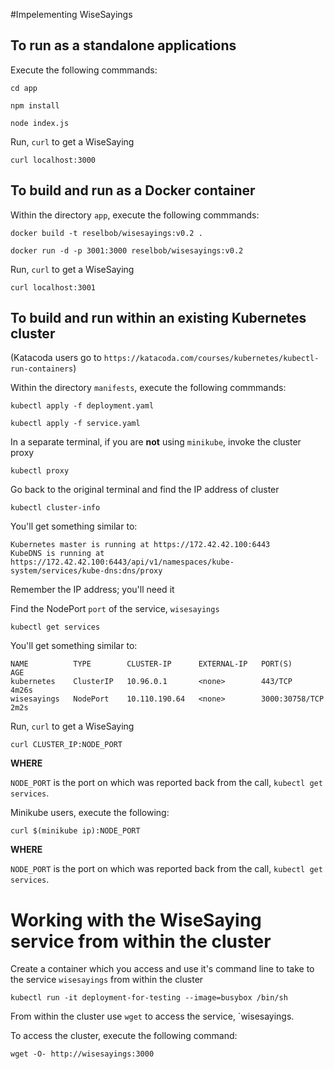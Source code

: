 #Impelementing WiseSayings

## To run as a standalone applications

Execute the following commmands:

`cd app`

`npm install`

`node index.js`

Run, `curl` to get a WiseSaying

`curl localhost:3000`

## To build and run as a Docker container

Within the directory `app`, execute the following commmands:

`docker build -t reselbob/wisesayings:v0.2 .`

`docker run -d -p 3001:3000 reselbob/wisesayings:v0.2`

Run, `curl` to get a WiseSaying

`curl localhost:3001`

## To build and run within an existing Kubernetes cluster

(Katacoda users go to `https://katacoda.com/courses/kubernetes/kubectl-run-containers`)

Within the directory `manifests`, execute the following commmands:

`kubectl apply -f deployment.yaml`

`kubectl apply -f service.yaml`

In a separate terminal, if you are **not** using `minikube`, invoke the cluster proxy

`kubectl proxy`

Go back to the original terminal and find the IP address of cluster 

`kubectl cluster-info`

You'll get something similar to:

```text
Kubernetes master is running at https://172.42.42.100:6443
KubeDNS is running at https://172.42.42.100:6443/api/v1/namespaces/kube-system/services/kube-dns:dns/proxy
```

Remember the IP address; you'll need it

Find the NodePort `port` of the service, `wisesayings`

`kubectl get services`

You'll get something similar to:

```text
NAME          TYPE        CLUSTER-IP      EXTERNAL-IP   PORT(S)          AGE
kubernetes    ClusterIP   10.96.0.1       <none>        443/TCP          4m26s
wisesayings   NodePort    10.110.190.64   <none>        3000:30758/TCP   2m2s
```

Run, `curl` to get a WiseSaying

`curl CLUSTER_IP:NODE_PORT`

**WHERE**

`NODE_PORT` is the port on which was reported back from the call, `kubectl get services`.

Minikube users, execute the following:

`curl $(minikube ip):NODE_PORT`

**WHERE**

`NODE_PORT` is the port on which was reported back from the call, `kubectl get services`.

# Working with the WiseSaying service from within the cluster

Create a container which you access and use it's command line to take to the service `wisesayings` from
within the cluster

`kubectl run -it deployment-for-testing --image=busybox /bin/sh`

From within the cluster use `wget` to access the service, `wisesayings.

To access the cluster, execute the following command:

`wget -O- http://wisesayings:3000`